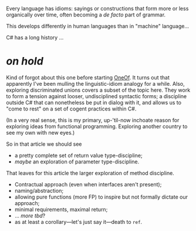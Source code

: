 Every language has idioms: sayings or constructions that form more or less organically over time, often becoming a _de facto_ part of grammar.

This develops differently in human languages than in "machine" language...

C# has a long history ...

# _on hold_
Kind of forgot about this one before starting [OneOf](/notes/oneof-reflections.md). 
It turns out that apparently I've been mulling the linguistic-idiom analogy for a while. Also, exploring discriminated unions covers a subset of the topic here.
They work to form a tension against looser, undisciplined syntactic forms; 
a discipline outside C# that can nonetheless be put in dialog with it,
and allows us to "come to rest" on a set of cogent practices within C#.

(In a very real sense, this is my primary, up-'til-now inchoate reason for exploring ideas from functional programming.
Exploring another country to see my own with new eyes.)

So in that article we should see 
- a pretty complete set of return value type-discipline; 
- _maybe_ an exploration of parameter type-discipline.

That leaves for this article the larger exploration of method discipline.
- Contractual approach (even when interfaces aren't present);
- naming/abstraction;
- allowing pure functions (more FP) to inspire but not formally dictate our approach;
- minimal requirements, maximal return;
- ... _more tbd_?
- as at least a corollary—let's just say it—death to `ref`.